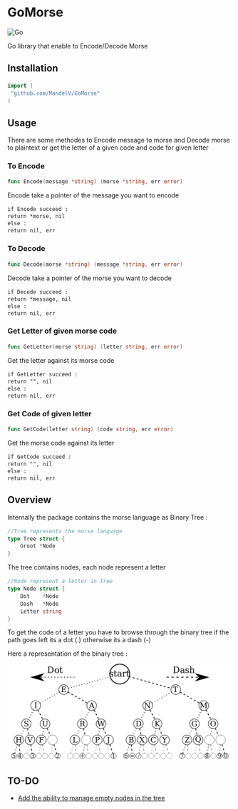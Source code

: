 # GoMorse
![Go](https://github.com/MandelV/GoMorse/workflows/Go/badge.svg)

Go library that enable to Encode/Decode Morse
## Installation
```Go
import (
 "github.com/MandelV/GoMorse"
)

```
## Usage

There are some methodes to Encode message to morse and Decode morse to plaintext
or get the letter of a given code and code for given letter

### To Encode
```Go
func Encode(message *string) (morse *string, err error)
```
Encode take a pointer of the message you want to encode 

```
if Encode succeed : 
return *morse, nil
else :
return nil, err
```

### To Decode

```Go
func Decode(morse *string) (message *string, err error)
```
Decode take a pointer of the morse you want to decode 

```
if Decode succeed : 
return *message, nil
else :
return nil, err
```

### Get Letter of given morse code

```Go
func GetLetter(morse string) (letter string, err error)
```
Get the letter against its morse code
```
if GetLetter succeed : 
return "", nil
else :
return nil, err
```


### Get Code of given letter

```Go
func GetCode(letter string) (code string, err error)
```
Get the morse code against its letter
```
if GetCode succeed : 
return "", nil
else :
return nil, err
```

## Overview 

Internally the package contains the morse language as Binary Tree :
```Go
//Tree represents the morse language
type Tree struct {
	Groot *Node
}
```
The tree contains nodes, each node represent a letter

```Go
//Node represent a letter in Tree
type Node struct {
	Dot    *Node
	Dash   *Node
	Letter string
}
```
To get the code of a letter you have to browse through the binary tree if the path goes left its a dot (.) otherwise its a dash (-)

Here a representation of the binary tree :

![img](doc/morse_tree.png)

## TO-DO

- [Add the ability to manage empty nodes in the tree](https://github.com/MandelV/GoMorse/issues/1)
